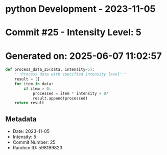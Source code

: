 ﻿# python Development - 2023-11-05
# Commit #25 - Intensity Level: 5
# Generated on: 2025-06-07 11:02:57
```python
def process_data_25(data, intensity=5):
    '''Process data with specified intensity level'''
    result = []
    for item in data:
        if item > 0:
            processed = item * intensity + 87
            result.append(processed)
    return result
```
## Metadata
- Date: 2023-11-05
- Intensity: 5
- Commit Number: 25
- Random ID: 598199823
